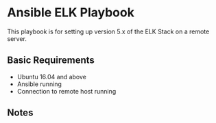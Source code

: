 # Ansible ELK Playbook
 
This playbook is for setting up version 5.x of the ELK Stack on a remote server. 

## Basic Requirements

 - Ubuntu 16.04 and above
 - Ansible running
 - Connection to remote host running
 
 ## Notes
 
